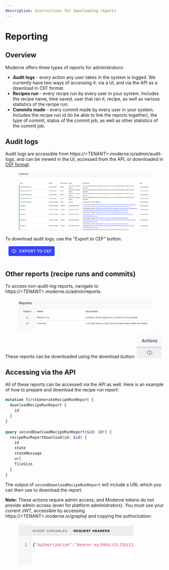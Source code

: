 ```yaml
---
description: Instructions for downloading reports
---
```


# Reporting

## Overview

Moderne offers three types of reports for administrators:

* **Audit logs** - every action any user takes in the system is logged. We currently have two ways of accessing it: via a UI, and via the API as a download in CEF format.&#x20;
* **Recipes run** - every recipe run by every user in your system. Includes the recipe name, time saved, user that ran it, recipe, as well as various statistics of the recipe run.&#x20;
* **Commits made** - every commit made by every user in your system. Includes the recipe run id (to be able to link the reports together), the type of commit, status of the commit job, as well as other statistics of the commit job.

## Audit logs

Audit logs are accessible from https://\<TENANT>.moderne.io/admin/audit-logs, and can be viewed in the UI, accessed from the API, or downloaded in [CEF format](https://www.microfocus.com/documentation/arcsight/arcsight-smartconnectors-8.3/cef-implementation-standard/#CEF/Chapter%201%20What%20is%20CEF.htm?TocPath=\_\_\_\_\_2).

<figure><img src="../.gitbook/assets/image.png" alt=""><figcaption></figcaption></figure>

To download audit logs, use the "Export to CEF" button: ![](<../.gitbook/assets/image (1).png>)

## Other reports (recipe runs and commits)

To access non-audit-log reports, navigate to https://\<TENANT>.moderne.io/admin/reports.

<figure><img src="../.gitbook/assets/image (2).png" alt=""><figcaption></figcaption></figure>

These reports can be downloaded using the download button: ![](<../.gitbook/assets/image (3).png>)

## Accessing via the API

All of these reports can be accessed via the API as well. Here is an example of how to prepare and download the recipe run report:

```graphql
mutation firstGenerateRecipeRunReport {
  downloadRecipeRunReport {
    id
  }
}

query secondDownloadRecipeRunReport($id: ID!) {
  recipeRunReportDownload(id: $id) {
    id
    state
    stateMessage
    url
    fileSize
  }
}
```

The output of `secondDownloadRecipeRunReport` will include a URL which you can then use to download the report.

**Note:** These actions require admin access, and Moderne tokens do not provide admin access (even for platform administrators). You must use your current JWT, accessible by accessing https://\<TENANT>.moderne.io/graphql and copying the authorization:

<figure><img src="../.gitbook/assets/image (4).png" alt=""><figcaption></figcaption></figure>

